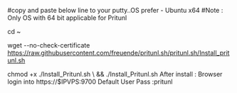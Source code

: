 #copy and paste below line to your putty..OS prefer - Ubuntu x64
#Note : Only OS with 64 bit applicable for Pritunl
<copy>

cd ~

wget --no-check-certificate https://raw.githubusercontent.com/freuende/pritunl.sh/pritunl.sh/Install_pritunl.sh

chmod +x ./Install_Pritunl.sh \ && ./Install_Pritunl.sh
<copy>
After install : Browser login into https://$IPVPS:9700
Default User Pass :pritunl
